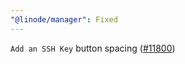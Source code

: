 ```yaml
---
"@linode/manager": Fixed
---
```


`Add an SSH Key` button spacing ([#11800](https://github.com/linode/manager/pull/11800))
